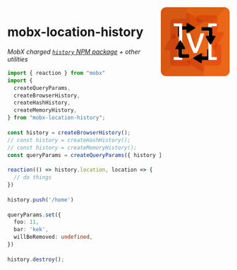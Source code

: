 <img src="assets/logo-temp.png" align="right" height="156" alt="logo" />

# mobx-location-history  

_MobX charged [`history` NPM package](https://www.npmjs.com/package/history) + other utilities_   

```ts
import { reaction } from "mobx"
import {
  createQueryParams,
  createBrowserHistory,
  createHashHistory,
  createMemoryHistory,
} from "mobx-location-history";

const history = createBrowserHistory();
// const history = createHashHistory();
// const history = createMemoryHistory();
const queryParams = createQueryParams({ history });

reaction(() => history.location, location => {
  // do things
})

history.push('/home')

queryParams.set({
  foo: 11,
  bar: 'kek',
  willBeRemoved: undefined,
})

history.destroy();
```
